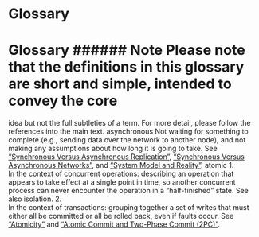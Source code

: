 # Glossary

# Glossary ###### Note Please note that the definitions in this glossary are short and simple, intended to convey the core
idea but not the full subtleties of a term. For more detail, please follow the references into
the main text. asynchronous 
Not waiting for something to complete (e.g., sending data over the network to another node), and
not making any assumptions about how long it is going to take. See [“Synchronous Versus Asynchronous Replication”](ch05.html#sec_replication_sync_async),
[“Synchronous Versus Asynchronous Networks”](ch08.html#sec_distributed_sync_networks), and [“System Model and Reality”](ch08.html#sec_distributed_system_model). atomic 1.  
In the context of concurrent operations: describing an operation that appears to take effect
at a single point in time, so another concurrent process can never encounter the operation in
a “half-finished” state. See also isolation. 2.  
In the context of transactions: grouping together a set of writes that must either all be
committed or all be rolled back, even if faults occur. See [“Atomicity”](ch07.html#sec_transactions_acid_atomicity)
and [“Atomic Commit and Two-Phase Commit (2PC)”](ch09.html#sec_consistency_2pc).